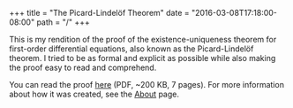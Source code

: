 +++
title = "The Picard-Lindelöf Theorem"
date = "2016-03-08T17:18:00-08:00"
path = "/"
+++

This is my rendition of the proof of the existence-uniqueness theorem
for first-order differential equations, also known as the
Picard-Lindelöf theorem. I tried to be as formal and explicit as
possible while also making the proof easy to read and comprehend.

You can read the proof [here][] (PDF, ~200 KB, 7 pages). For more
information about how it was created, see the [About] page.

[here]: /files/PicardLindelofTheorem.pdf
[about]: /about-this-site
